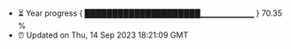 - ⏳ Year progress { █████████████████████▁▁▁▁▁▁▁▁▁ } 70.35 %
- ⏰ Updated on Thu, 14 Sep 2023 18:21:09 GMT

